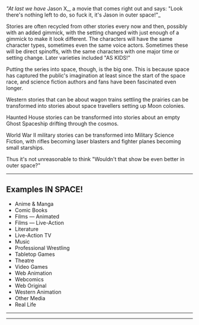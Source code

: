 _"At last we have_ Jason X_, a movie that comes right out and says: "Look there's nothing left to do, so fuck it, it's Jason in outer space!"_

Stories are often recycled from other stories every now and then, possibly with an added gimmick, with the setting changed with just enough of a gimmick to make it look different. The characters will have the same character types, sometimes even the same voice actors. Sometimes these will be direct spinoffs, with the same characters with one major time or setting change. Later varieties included "AS KIDS!"

Putting the series into space, though, is the big one. This is because space has captured the public's imagination at least since the start of the space race, and science fiction authors and fans have been fascinated even longer.

Western stories that can be about wagon trains settling the prairies can be transformed into stories about space travellers setting up Moon colonies.

Haunted House stories can be transformed into stories about an empty Ghost Spaceship drifting through the cosmos.

World War II military stories can be transformed into Military Science Fiction, with rifles becoming laser blasters and fighter planes becoming small starships.

Thus it's not unreasonable to think "Wouldn't that show be even better in outer space?"

___

## Examples IN SPACE!

-   Anime & Manga
-   Comic Books
-   Films — Animated
-   Films — Live-Action
-   Literature
-   Live-Action TV
-   Music
-   Professional Wrestling
-   Tabletop Games
-   Theatre
-   Video Games
-   Web Animation
-   Webcomics
-   Web Original
-   Western Animation
-   Other Media
-   Real Life

___

___